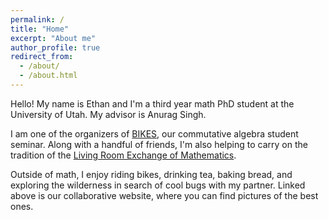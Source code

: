 ```yaml
---
permalink: /
title: "Home"
excerpt: "About me"
author_profile: true
redirect_from: 
  - /about/
  - /about.html
---
```


Hello! My name is Ethan and I'm a third year math PhD student at the University of Utah.
My advisor is Anurag Singh.

I am one of the organizers of [BIKES](https://bagels-bikes.github.io/bikes/), our commutative algebra student seminar.
Along with a handful of friends, I'm also helping to carry on the tradition of the [Living Room Exchange of Mathematics](https://sites.google.com/view/livreofmathematics).

Outside of math, I enjoy riding bikes, drinking tea, baking bread, 
and exploring the wilderness in search of cool bugs with my partner. Linked above is our collaborative website, where
you can find pictures of the best ones.